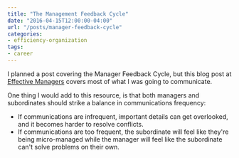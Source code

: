 ```yaml
---
title: "The Management Feedback Cycle"
date: "2016-04-15T12:00:00-04:00"
url: "/posts/manager-feedback-cycle"
categories:
- efficiency-organization
tags:
- career
---
```


I planned a post covering the Manager Feedback Cycle, but this blog post at
[Effective Managers][EM] covers most of what I was going to communicate.

One thing I would add to this resource, is that both managers and subordinates
should strike a balance in communications frequency:

* If communications are infrequent, important details can get overlooked, and it
  becomes harder to resolve conflicts.
* If communications are too frequent, the subordinate will feel like they're
  being micro-managed while the manager will feel like the subordinate can't
  solve problems on their own.

[EM]: http://www.effectivemanagers.com/dwight-mihalicz/what-are-todays-most-effective-managers-doing-feedback-loops/
